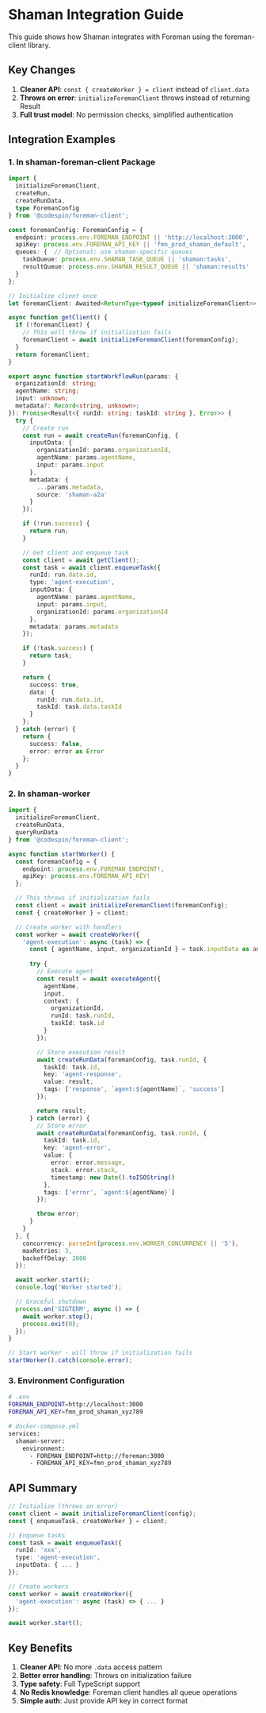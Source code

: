 # Shaman Integration Guide

This guide shows how Shaman integrates with Foreman using the foreman-client library.

## Key Changes

1. **Cleaner API**: `const { createWorker } = client` instead of `client.data`
2. **Throws on error**: `initializeForemanClient` throws instead of returning Result
3. **Full trust model**: No permission checks, simplified authentication

## Integration Examples

### 1. In shaman-foreman-client Package

```typescript
import { 
  initializeForemanClient,
  createRun,
  createRunData,
  type ForemanConfig
} from '@codespin/foreman-client';

const foremanConfig: ForemanConfig = {
  endpoint: process.env.FOREMAN_ENDPOINT || 'http://localhost:3000',
  apiKey: process.env.FOREMAN_API_KEY || 'fmn_prod_shaman_default',
  queues: {  // Optional: use shaman-specific queues
    taskQueue: process.env.SHAMAN_TASK_QUEUE || 'shaman:tasks',
    resultQueue: process.env.SHAMAN_RESULT_QUEUE || 'shaman:results'
  }
};

// Initialize client once
let foremanClient: Awaited<ReturnType<typeof initializeForemanClient>> | null = null;

async function getClient() {
  if (!foremanClient) {
    // This will throw if initialization fails
    foremanClient = await initializeForemanClient(foremanConfig);
  }
  return foremanClient;
}

export async function startWorkflowRun(params: {
  organizationId: string;
  agentName: string;
  input: unknown;
  metadata?: Record<string, unknown>;
}): Promise<Result<{ runId: string; taskId: string }, Error>> {
  try {
    // Create run
    const run = await createRun(foremanConfig, {
      inputData: {
        organizationId: params.organizationId,
        agentName: params.agentName,
        input: params.input
      },
      metadata: {
        ...params.metadata,
        source: 'shaman-a2a'
      }
    });

    if (!run.success) {
      return run;
    }

    // Get client and enqueue task
    const client = await getClient();
    const task = await client.enqueueTask({
      runId: run.data.id,
      type: 'agent-execution',
      inputData: {
        agentName: params.agentName,
        input: params.input,
        organizationId: params.organizationId
      },
      metadata: params.metadata
    });

    if (!task.success) {
      return task;
    }

    return {
      success: true,
      data: {
        runId: run.data.id,
        taskId: task.data.taskId
      }
    };
  } catch (error) {
    return {
      success: false,
      error: error as Error
    };
  }
}
```

### 2. In shaman-worker

```typescript
import { 
  initializeForemanClient,
  createRunData,
  queryRunData
} from '@codespin/foreman-client';

async function startWorker() {
  const foremanConfig = {
    endpoint: process.env.FOREMAN_ENDPOINT!,
    apiKey: process.env.FOREMAN_API_KEY!
  };

  // This throws if initialization fails
  const client = await initializeForemanClient(foremanConfig);
  const { createWorker } = client;

  // Create worker with handlers
  const worker = await createWorker({
    'agent-execution': async (task) => {
      const { agentName, input, organizationId } = task.inputData as any;
      
      try {
        // Execute agent
        const result = await executeAgent({
          agentName,
          input,
          context: {
            organizationId,
            runId: task.runId,
            taskId: task.id
          }
        });

        // Store execution result
        await createRunData(foremanConfig, task.runId, {
          taskId: task.id,
          key: 'agent-response',
          value: result,
          tags: ['response', `agent:${agentName}`, 'success']
        });

        return result;
      } catch (error) {
        // Store error
        await createRunData(foremanConfig, task.runId, {
          taskId: task.id,
          key: 'agent-error',
          value: { 
            error: error.message,
            stack: error.stack,
            timestamp: new Date().toISOString()
          },
          tags: ['error', `agent:${agentName}`]
        });

        throw error;
      }
    }
  }, {
    concurrency: parseInt(process.env.WORKER_CONCURRENCY || '5'),
    maxRetries: 3,
    backoffDelay: 2000
  });

  await worker.start();
  console.log('Worker started');

  // Graceful shutdown
  process.on('SIGTERM', async () => {
    await worker.stop();
    process.exit(0);
  });
}

// Start worker - will throw if initialization fails
startWorker().catch(console.error);
```

### 3. Environment Configuration

```bash
# .env
FOREMAN_ENDPOINT=http://localhost:3000
FOREMAN_API_KEY=fmn_prod_shaman_xyz789

# docker-compose.yml
services:
  shaman-server:
    environment:
      - FOREMAN_ENDPOINT=http://foreman:3000
      - FOREMAN_API_KEY=fmn_prod_shaman_xyz789
```

## API Summary

```typescript
// Initialize (throws on error)
const client = await initializeForemanClient(config);
const { enqueueTask, createWorker } = client;

// Enqueue tasks
const task = await enqueueTask({
  runId: 'xxx',
  type: 'agent-execution',
  inputData: { ... }
});

// Create workers
const worker = await createWorker({
  'agent-execution': async (task) => { ... }
});

await worker.start();
```

## Key Benefits

1. **Cleaner API**: No more `.data` access pattern
2. **Better error handling**: Throws on initialization failure
3. **Type safety**: Full TypeScript support
4. **No Redis knowledge**: Foreman client handles all queue operations
5. **Simple auth**: Just provide API key in correct format